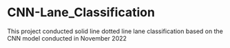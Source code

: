 # CNN-Lane_Classification
This project conducted solid line dotted line lane classification based on the CNN model conducted in November 2022
